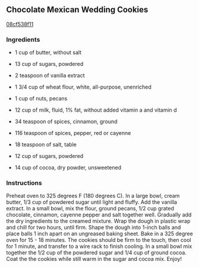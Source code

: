 ## Chocolate Mexican Wedding Cookies

[08cf538f11](http://www.food.com/recipe/chocolate-mexican-wedding-cookies-341930)

### Ingredients

 - 1 cup of butter, without salt

 - 13 cup of sugars, powdered

 - 2 teaspoon of vanilla extract

 - 1 3/4 cup of wheat flour, white, all-purpose, unenriched

 - 1 cup of nuts, pecans

 - 12 cup of milk, fluid, 1% fat, without added vitamin a and vitamin d

 - 34 teaspoon of spices, cinnamon, ground

 - 116 teaspoon of spices, pepper, red or cayenne

 - 18 teaspoon of salt, table

 - 12 cup of sugars, powdered

 - 14 cup of cocoa, dry powder, unsweetened

### Instructions

Preheat oven to 325 degrees F (180 degrees C). In a large bowl, cream butter, 1/3 cup of powdered sugar until light and fluffy. Add the vanilla extract. In a small bowl, mix the flour, ground pecans, 1/2 cup grated chocolate, cinnamon, cayenne pepper and salt together well. Gradually add the dry ingredients to the creamed mixture. Wrap the dough in plastic wrap and chill for two hours, until firm. Shape the dough into 1-inch balls and place balls 1 inch apart on an ungreased baking sheet. Bake in a 325 degree oven for 15 - 18 minutes. The cookies should be firm to the touch, then cool for 1 minute, and transfer to a wire rack to finish cooling. In a small bowl mix together the 1/2 cup of the powdered sugar and 1/4 cup of ground cocoa. Coat the the cookies while still warm in the sugar and cocoa mix. Enjoy!